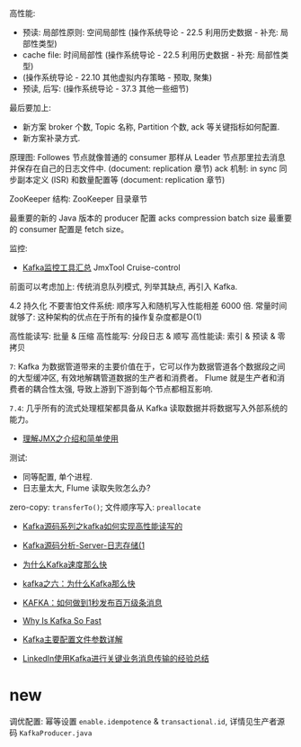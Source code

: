高性能:
- 预读: 局部性原则: 空间局部性 (操作系统导论 - 22.5 利用历史数据 - 补充: 局部性类型)
- cache file: 时间局部性 (操作系统导论 - 22.5 利用历史数据 - 补充: 局部性类型)
- (操作系统导论 - 22.10 其他虚拟内存策略 - 预取, 聚集)
- 预读, 后写: (操作系统导论 - 37.3 其他一些细节)

最后要加上:
- 新方案 broker 个数, Topic 名称, Partition 个数, ack 等关键指标如何配置.
- 新方案补录方式.

原理图: Followes 节点就像普通的 consumer 那样从 Leader 节点那里拉去消息并保存在自己的日志文件中. (document: replication 章节)
ack 机制: in sync 同步副本定义 (ISR) 和数量配置等 (document: replication 章节)

ZooKeeper 结构: ZooKeeper 目录章节

最重要的新的 Java 版本的 producer 配置
acks
compression
batch size
最重要的 consumer 配置是 fetch size。

监控:
- [Kafka监控工具汇总](https://juejin.im/post/5d5f62085188255d803faebb)
JmxTool Cruise-control

前面可以考虑加上:
传统消息队列模式, 列举其缺点, 再引入 Kafka.

4.2 持久化
不要害怕文件系统: 顺序写入和随机写入性能相差 6000 倍.
常量时间就够了: 这种架构的优点在于所有的操作复杂度都是O(1)

高性能读写: 批量 & 压缩
高性能写: 分段日志 & 顺写
高性能读: 索引 & 预读 & 零拷贝

`7`: Kafka 为数据管道带来的主要价值在于，它可以作为数据管道各个数据段之间的大型缓冲区, 有效地解耦管道数据的生产者和消费者。
Flume 就是生产者和消费者的耦合性太强, 导致上游到下游到每个节点都相互影响.

`7.4`: 几乎所有的流式处理框架都具备从 Kafka 读取数据并将数据写入外部系统的能力。

- [理解JMX之介绍和简单使用](https://blog.csdn.net/lmy86263/article/details/71037316)

测试:
  - 同等配置, 单个进程.
  - 日志量太大, Flume 读取失败怎么办?

zero-copy: `transferTo()`;
文件顺序写入: `preallocate`
- [Kafka源码系列之kafka如何实现高性能读写的](https://cloud.tencent.com/developer/article/1032487)
- [Kafka源码分析-Server-日志存储(1](https://www.jianshu.com/p/107ea6311eae)
- [为什么Kafka速度那么快](https://www.cnblogs.com/binyue/p/10308754.html)
- [kafka之六：为什么Kafka那么快](https://www.cnblogs.com/duanxz/p/4705164.html)
- [KAFKA：如何做到1秒发布百万级条消息](http://rdc.hundsun.com/portal/article/709.html)
- [Why Is Kafka So Fast](http://searene.me/2017/07/09/Why-is-Kafka-so-fast/)

- [Kafka主要配置文件参数详解](https://mhl.xyz/Cache/kafka-server-properties.html)

- [LinkedIn使用Kafka进行关键业务消息传输的经验总结](https://mp.weixin.qq.com/s?__biz=MzU3OTgyMDAwNw==&mid=2247488773&amp;idx=1&amp;sn=b2c9ee4622256e0aac204a9db847c654&source=41#wechat_redirect)


# new

调优配置: 幂等设置 `enable.idempotence` & `transactional.id`, 详情见生产者源码 `KafkaProducer.java`
